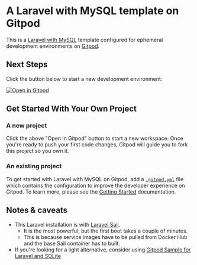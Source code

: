 # A Laravel with MySQL template on Gitpod

This is a [Laravel with MySQL](https://laravel.com) template configured for ephemeral development environments on [Gitpod](https://www.gitpod.io/).

## Next Steps

Click the button below to start a new development environment:

[![Open in Gitpod](https://gitpod.io/button/open-in-gitpod.svg)](https://gitpod.io/#https://github.com/gitpod-io/template-php-laravel-mysql)

## Get Started With Your Own Project

### A new project

Click the above "Open in Gitpod" button to start a new workspace. Once you're ready to push your first code changes, Gitpod will guide you to fork this project so you own it.

### An existing project

To get started with Laravel with MySQL on Gitpod, add a [`.gitpod.yml`](./.gitpod.yml) file which contains the configuration to improve the developer experience on Gitpod. To learn more, please see the [Getting Started](https://www.gitpod.io/docs/getting-started) documentation.

## Notes & caveats


- This Laravel installation is with [Laravel Sail](https://laravel.com/docs/10.x/installation#choosing-your-sail-services).
  - It is the most powerful, but the first boot takes a couple of minutes.
  - This is because service images have to be pulled from Docker Hub and the base Sail container has to built.
- If you're looking for a light alternative, consider using [Gitpod Sample for Laravel and SQLite](https://github.com/gitpod-samples/template-php-laravel-sqlite)
